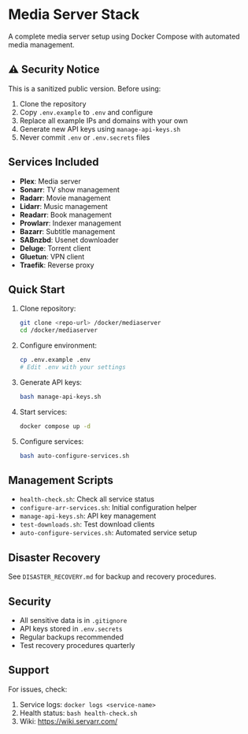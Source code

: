 # Media Server Stack

A complete media server setup using Docker Compose with automated media management.

## ⚠️ Security Notice

This is a sanitized public version. Before using:
1. Clone the repository
2. Copy `.env.example` to `.env` and configure
3. Replace all example IPs and domains with your own
4. Generate new API keys using `manage-api-keys.sh`
5. Never commit `.env` or `.env.secrets` files

## Services Included

- **Plex**: Media server
- **Sonarr**: TV show management
- **Radarr**: Movie management
- **Lidarr**: Music management
- **Readarr**: Book management
- **Prowlarr**: Indexer management
- **Bazarr**: Subtitle management
- **SABnzbd**: Usenet downloader
- **Deluge**: Torrent client
- **Gluetun**: VPN client
- **Traefik**: Reverse proxy

## Quick Start

1. Clone repository:
   ```bash
   git clone <repo-url> /docker/mediaserver
   cd /docker/mediaserver
   ```

2. Configure environment:
   ```bash
   cp .env.example .env
   # Edit .env with your settings
   ```

3. Generate API keys:
   ```bash
   bash manage-api-keys.sh
   ```

4. Start services:
   ```bash
   docker compose up -d
   ```

5. Configure services:
   ```bash
   bash auto-configure-services.sh
   ```

## Management Scripts

- `health-check.sh`: Check all service status
- `configure-arr-services.sh`: Initial configuration helper
- `manage-api-keys.sh`: API key management
- `test-downloads.sh`: Test download clients
- `auto-configure-services.sh`: Automated service setup

## Disaster Recovery

See `DISASTER_RECOVERY.md` for backup and recovery procedures.

## Security

- All sensitive data is in `.gitignore`
- API keys stored in `.env.secrets`
- Regular backups recommended
- Test recovery procedures quarterly

## Support

For issues, check:
1. Service logs: `docker logs <service-name>`
2. Health status: `bash health-check.sh`
3. Wiki: https://wiki.servarr.com/
